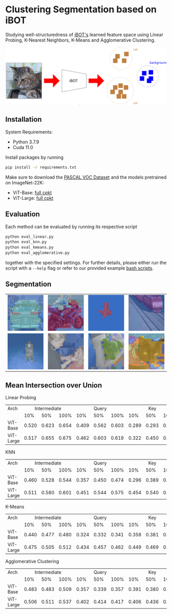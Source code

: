 # Clustering Segmentation based on iBOT
Studying well-structuredness of 
<a href="https://github.com/bytedance/ibot">iBOT's</a> learned feature space using 
Linear Probing, K-Nearest Neighbors, K-Means and Agglomerative Clustering.
<p align="center">
<img src=".github/Clustering_Segmentation_Overview.svg" alt="Clustering Segmentation">
<p>

## Installation
System Requirements:
* Python 3.7.9
* Cuda 11.0

Install packages by running
```sh
pip install -r requirements.txt
```

Make sure to download the <a href="http://host.robots.ox.ac.uk/pascal/VOC/voc2012/index.html">PASCAL VOC Dataset</a> and the models pretrained on ImageNet-22K:
<ul>
  <li> ViT-Base: <a href=https://lf3-nlp-opensource.bytetos.com/obj/nlp-opensource/archive/2022/ibot/vitb_16_pt22k/checkpoint.pth> full cpkt </a>
  <li> ViT-Large: <a href="https://lf3-nlp-opensource.bytetos.com/obj/nlp-opensource/archive/2022/ibot/vitl_16_pt22k/checkpoint.pth"> full cpkt </a>
</ul>

## Evaluation
Each method can be evaluated by running its respective script
```sh
python eval_linear.py
python eval_knn.py
python eval_kmeans.py
python eval_agglomerative.py
```
together with the specified settings. For further details, please either run the script
with a `--help` flag or refer to our provided example 
<a href="https://github.com/aselimc/iBot-cv/tree/main/example">bash scripts</a>.

## Segmentation

<table>
  <tr>
    <td><img src=".github\segmentation\bus.png"></td>
    <td><img src=".github\segmentation\motorbike.png"></td>
    <td><img src=".github\segmentation\plane.png"></td>
    <td><img src=".github\segmentation\train.png"></td>
  </tr>
  <tr>
  <td><img src=".github\segmentation\kid.png"></td>
  <td><img src=".github\segmentation\women.png"></td>
  <td><img src=".github\segmentation\dog.png"></td>
  <td><img src=".github\segmentation\cat.png"></td>
  </td>
</table>

## Mean Intersection over Union
Linear Probing
<table>
  <tr>
    <td>Arch</td>
    <td colspan=3 align="center">Intermediate</td>
    <td colspan=3 align="center">Query</td>
    <td colspan=3 align="center">Key</td>
    <td colspan=3 align="center">Value</td>
  </tr>
  <tr>
    <td></td>
    <td>10%</td>
    <td>50%</td>
    <td>100%</td>
    <td>10%</td>
    <td>50%</td>
    <td>100%</td>
    <td>10%</td>
    <td>50%</td>
    <td>100%</td>
    <td>10%</td>
    <td>50%</td>
    <td>100%</td>
  </tr>
  <tr>
    <td>ViT-Base</td>
    <td>0.520</td>
    <td>0.623</td>
    <td>0.654</td>
    <td>0.409</td>
    <td>0.562</td>
    <td>0.603</td>
    <td>0.289</td>
    <td>0.293</td>
    <td>0.364</td>
    <td>0.408</td>
    <td>0.527</td>
    <td>0.577</td>
  </tr>
  <tr>
    <td>ViT-Large</td>
    <td>0.517</td>
    <td>0.655</td>
    <td>0.675</td>
    <td>0.462</td>
    <td>0.603</td>
    <td>0.619</td>
    <td>0.322</td>
    <td>0.450</td>
    <td>0.448</td>
    <td>0.478</td>
    <td>0.615</td>
    <td>0.637</td>
  </tr>
</table>

KNN
<table>
  <tr>
    <td>Arch</td>
    <td colspan=3 align="center">Intermediate</td>
    <td colspan=3 align="center">Query</td>
    <td colspan=3 align="center">Key</td>
    <td colspan=3 align="center">Value</td>
  </tr>
  <tr>
    <td></td>
    <td>10%</td>
    <td>50%</td>
    <td>100%</td>
    <td>10%</td>
    <td>50%</td>
    <td>100%</td>
    <td>10%</td>
    <td>50%</td>
    <td>100%</td>
    <td>10%</td>
    <td>50%</td>
    <td>100%</td>
  </tr>
  <tr>
    <td>ViT-Base</td>
    <td>0.460</td>
    <td>0.528</td>
    <td>0.544</td>
    <td>0.357</td>
    <td>0.450</td>
    <td>0.474</td>
    <td>0.296</td>
    <td>0.389</td>
    <td>0.398</td>
    <td>0.432</td>
    <td>0.488</td>
    <td>0.502</td>
  </tr>
  <tr>
    <td>ViT-Large</td>
    <td>0.511</td>
    <td>0.580</td>
    <td>0.601</td>
    <td>0.451</td>
    <td>0.544</td>
    <td>0.575</td>
    <td>0.454</td>
    <td>0.540</td>
    <td>0.559</td>
    <td>0.477</td>
    <td>0.551</td>
    <td>0.574</td>
  </tr>
</table>

K-Means
<table>
  <tr>
    <td>Arch</td>
    <td colspan=3 align="center">Intermediate</td>
    <td colspan=3 align="center">Query</td>
    <td colspan=3 align="center">Key</td>
    <td colspan=3 align="center">Value</td>
  </tr>
  <tr>
    <td></td>
    <td>10%</td>
    <td>50%</td>
    <td>100%</td>
    <td>10%</td>
    <td>50%</td>
    <td>100%</td>
    <td>10%</td>
    <td>50%</td>
    <td>100%</td>
    <td>10%</td>
    <td>50%</td>
    <td>100%</td>
  </tr>
  <tr>
    <td>ViT-Base</td>
    <td>0.440</td>
    <td>0.477</td>
    <td>0.480</td>
    <td>0.324</td>
    <td>0.332</td>
    <td>0.341</td>
    <td>0.358</td>
    <td>0.381</td>
    <td>0.395</td>
    <td>0.415</td>
    <td>0.453</td>
    <td>0.450</td>
  </tr>
  <tr>
    <td>ViT-Large</td>
    <td>0.475</td>
    <td>0.505</td>
    <td>0.512</td>
    <td>0.434</td>
    <td>0.457</td>
    <td>0.462</td>
    <td>0.449</td>
    <td>0.469</td>
    <td>0.472</td>
    <td>0.449</td>
    <td>0.457</td>
    <td>0.467</td>
  </tr>
</table>

Agglomerative Clustering
<table>
  <tr>
    <td>Arch</td>
    <td colspan=3 align="center">Intermediate</td>
    <td colspan=3 align="center">Query</td>
    <td colspan=3 align="center">Key</td>
    <td colspan=3 align="center">Value</td>
  </tr>
  <tr>
    <td></td>
    <td>10%</td>
    <td>50%</td>
    <td>100%</td>
    <td>10%</td>
    <td>50%</td>
    <td>100%</td>
    <td>10%</td>
    <td>50%</td>
    <td>100%</td>
    <td>10%</td>
    <td>50%</td>
    <td>100%</td>
  </tr>
  <tr>
    <td>ViT-Base</td>
    <td>0.483</td>
    <td>0.483</td>
    <td>0.509</td>
    <td>0.357</td>
    <td>0.339</td>
    <td>0.357</td>
    <td>0.391</td>
    <td>0.380</td>
    <td>0.395</td>
    <td>0.426</td>
    <td>0.447</td>
    <td>0.454</td>
  </tr>
  <tr>
    <td>ViT-Large</td>
    <td>0.506</td>
    <td>0.511</td>
    <td>0.537</td>
    <td>0.402</td>
    <td>0.414</td>
    <td>0.417</td>
    <td>0.406</td>
    <td>0.436</td>
    <td>0.451</td>
    <td>0.445</td>
    <td>0.463</td>
    <td>0.486</td>
  </tr>
</table>
